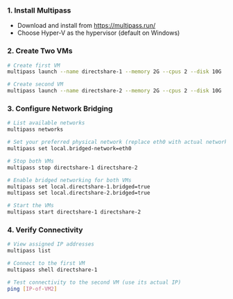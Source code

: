 ### 1. Install Multipass
- Download and install from https://multipass.run/
- Choose Hyper-V as the hypervisor (default on Windows)

### 2. Create Two VMs
```bash
# Create first VM
multipass launch --name directshare-1 --memory 2G --cpus 2 --disk 10G

# Create second VM
multipass launch --name directshare-2 --memory 2G --cpus 2 --disk 10G
```

### 3. Configure Network Bridging
```bash
# List available networks
multipass networks

# Set your preferred physical network (replace eth0 with actual network)
multipass set local.bridged-network=eth0

# Stop both VMs
multipass stop directshare-1 directshare-2

# Enable bridged networking for both VMs
multipass set local.directshare-1.bridged=true
multipass set local.directshare-2.bridged=true

# Start the VMs
multipass start directshare-1 directshare-2
```

### 4. Verify Connectivity
```bash
# View assigned IP addresses
multipass list

# Connect to the first VM
multipass shell directshare-1

# Test connectivity to the second VM (use its actual IP)
ping [IP-of-VM2]
```
